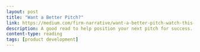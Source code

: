 ```yaml
---
layout: post
title: "Want a Better Pitch?"
link: https://medium.com/firm-narrative/want-a-better-pitch-watch-this-328b95c2fd0b
description: A good read to help position your next pitch for success.
content-type: reading
tags: [product development]
---
```

